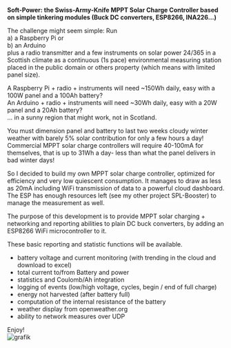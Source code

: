 <b>Soft-Power: the Swiss-Army-Knife MPPT Solar Charge Controller based on simple tinkering modules (Buck DC converters, ESP8266, INA226...)</b>

The challenge might seem simple: Run\
  a) a Raspberry Pi or\
  b) an Arduino\
plus a radio transmitter and a few instruments on solar power 24/365 in a Scottish climate as a continuous (1s pace) environmental measuring station placed in the public domain or others property (which means with limited panel size).

A Raspberry Pi + radio + instruments will need ~150Wh daily, easy with a 100W panel and a 100Ah battery?\
An Arduino + radio + instruments will need ~30Wh daily, easy with a 20W panel and a 20Ah battery?\
... in a sunny region that might work, not in Scotland. 

You must dimension panel and battery to last two weeks cloudy winter weather with barely 5% solar contribution for only a few hours a day!\
Commercial MPPT solar charge controllers will require 40-100mA for themselves, that is up to 31Wh a day- less than what the panel delivers in bad winter days!

So I decided to build my own MPPT solar charge controller, optimized for efficiency and very low quiescent consumption.  It manages to draw as less as 20mA including WiFi transmission of data to a powerful cloud dashboard.  The ESP has enough resources left (see my other project SPL-Booster) to manage the measurement as well.

The purpose of this development is to provide MPPT solar charging + networking and reporting abilities to plain DC buck converters, by adding an ESP8266 WiFi microcontroller to it.
 
These basic reporting and statistic functions will be available.
- battery voltage and current monitoring (with trending in the cloud and download to excel)
- total current to/from Battery and power
- statistics and Coulomb/Ah integration
- logging of events (low/high voltage, cycles, begin / end of full charge)
- energy not harvested (after battery full)
- computation of the internal resistance of the battery
- weather display from openweather.org
- ability to network measures over UDP

Enjoy!\
![grafik](https://user-images.githubusercontent.com/14197155/100760181-c595dd00-33f1-11eb-87bc-8ccab89986ff.png)
